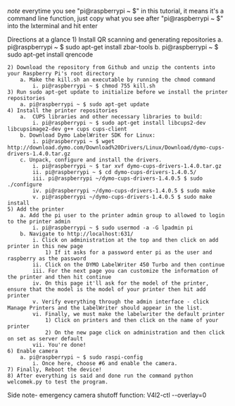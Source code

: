 *note* everytime you see "pi@raspberrypi ~ $" in this tutorial, it means it's a command line function, just copy what you see after "pi@raspberrypi ~ $" into the lxterminal and hit enter

Directions at a glance
	1) Install QR scanning and generating repositories
		a. pi@raspberrypi ~ $ sudo apt-get install zbar-tools
		b. pi@raspberrypi ~ $ sudo apt-get install qrencode
		
	2) Download the repository from Github and unzip the contents into your Raspberry Pi's root directory
		a. Make the kill.sh an executable by running the chmod command
			i. pi@raspberrypi ~ $ chmod 755 kill.sh
	3) Run sudo apt-get update to initialize before we install the printer repositories
		a. pi@raspberrypi ~ $ sudo apt-get update
	4) Install the printer repositories
		a.  CUPS libraries and other necessary libraries to build: 
			i. pi@raspberrypi ~ $ sudo apt-get install libcups2-dev libcupsimage2-dev g++ cups cups-client 
		b. Download Dymo LabelWriter SDK for Linux:
			i. pi@raspberrypi ~ $ wget http://download.dymo.com/Download%20Drivers/Linux/Download/dymo-cups-drivers-1.4.0.tar.gz 
		c. Unpack, configure and install the drivers.
			i. pi@raspberrypi ~ $ tar xvf dymo-cups-drivers-1.4.0.tar.gz 
			ii. pi@raspberrypi ~ $ cd dymo-cups-drivers-1.4.0.5/ 
			iii. pi@raspberrypi ~/dymo-cups-drivers-1.4.0.5 $ sudo ./configure 
			iv. pi@raspberrypi ~/dymo-cups-drivers-1.4.0.5 $ sudo make 
			v. pi@raspberrypi ~/dymo-cups-drivers-1.4.0.5 $ sudo make install 
	5) Add the printer
		a. Add the pi user to the printer admin group to allowed to login to the printer admin
			i. pi@raspberrypi ~ $ sudo usermod -a -G lpadmin pi 
		b. Navigate to http://localhost:631/
			i. Click on administration at the top and then click on add printer in this new page
				1) If it asks for a password enter pi as the user and raspberry as the password
			ii. Click on the DYMO LabelWriter 450 Turbo and then continue
			iii. For the next page you can customize the information of the printer and then hit continue
			iv. On this page it'll ask for the model of the printer, ensure that the model is the model of your printer then hit add printer
			v. Verify everything through the admin interface - click Manage Printers and the LabelWriter should appear in the list.
			vi. Finally, we must make the labelwriter the default printer 
				1) Click on printers and then click on the name of your printer
				2) On the new page click on administration and then click on set as server default
			vii. You're done!
	6) Enable camera 
		a. pi@raspberrypi ~ $ sudo raspi-config 
			i. Once here, choose #6 and enable the camera. 
	7) Finally, Reboot the device!
	8) After everything is said and done run the command python welcomek.py to test the program.


Side note- emergency camera shutoff function:
V4l2-ctl --overlay=0
